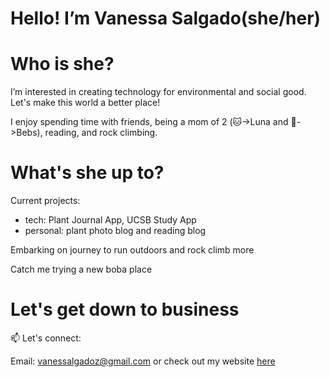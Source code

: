 # Hello! I’m Vanessa Salgado(she/her)

# Who is she? 


I’m interested in creating technology for environmental and social good. Let's make this world a better place!
 
I enjoy spending time with friends, being a mom of 2 (🐱->Luna and 🐶->Bebs), reading, and rock climbing. 
 
 
 # What's she up to? 
 
Current projects:
* tech: Plant Journal App, UCSB Study App
* personal: plant photo blog and reading blog
 
Embarking on journey to run outdoors and rock climb more

Catch me trying a new boba place

# Let's get down to business


📫 Let's connect: 

Email: vanessalgadoz@gmail.com or check out my website [here](https://Vanessa-Salgado.github.io)
<!---
![Vanessa's github stats](https://github-readme-stats.vercel.app/api?username=Vanessa-Salgado&show_icons=true&count_private=true&include_all_commits&hide_rank=true&hide=stars&theme=calm) 


Vanessa-Salgado/Vanessa-Salgado is a ✨ special ✨ repository because its `README.md` (this file) appears on your GitHub profile.
You can click the Preview link to take a look at your changes.
--->
